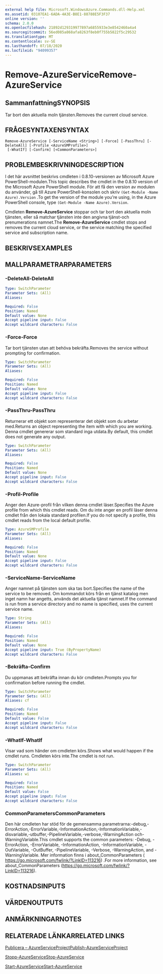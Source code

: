 ```yaml
---
external help file: Microsoft.WindowsAzure.Commands.dll-Help.xml
ms.assetid: 03107EA1-6ADA-4A3E-B8E1-88788E5F3F37
online version: ''
schema: 2.0.0
ms.openlocfilehash: 21892d129319977897a6855933e3e8542460a4a4
ms.sourcegitcommit: 56ed085a868afa8263f8eb0f755b5822f5c29532
ms.translationtype: MT
ms.contentlocale: sv-SE
ms.lasthandoff: 07/18/2020
ms.locfileid: "94099357"
---
```

# <span data-ttu-id="729f4-101">Remove-AzureService</span><span class="sxs-lookup"><span data-stu-id="729f4-101">Remove-AzureService</span></span>

## <span data-ttu-id="729f4-102">Sammanfattning</span><span class="sxs-lookup"><span data-stu-id="729f4-102">SYNOPSIS</span></span>
<span data-ttu-id="729f4-103">Tar bort den aktuella moln tjänsten.</span><span class="sxs-lookup"><span data-stu-id="729f4-103">Removes the current cloud service.</span></span>

## <span data-ttu-id="729f4-104">FRÅGESYNTAXEN</span><span class="sxs-lookup"><span data-stu-id="729f4-104">SYNTAX</span></span>

```
Remove-AzureService [-ServiceName <String>] [-Force] [-PassThru] [-DeleteAll] [-Profile <AzureSMProfile>]
 [-WhatIf] [-Confirm] [<CommonParameters>]
```

## <span data-ttu-id="729f4-105">PROBLEMBESKRIVNING</span><span class="sxs-lookup"><span data-stu-id="729f4-105">DESCRIPTION</span></span>
<span data-ttu-id="729f4-106">I det här avsnittet beskrivs cmdleten i 0.8.10-versionen av Microsoft Azure PowerShell-modulen.</span><span class="sxs-lookup"><span data-stu-id="729f4-106">This topic describes the cmdlet in the 0.8.10 version of the Microsoft Azure PowerShell module.</span></span>
<span data-ttu-id="729f4-107">För att få den version av modulen du använder, gå till Azure PowerShell-konsolen och skriv `(Get-Module -Name Azure).Version` .</span><span class="sxs-lookup"><span data-stu-id="729f4-107">To get the version of the module you're using, in the Azure PowerShell console, type `(Get-Module -Name Azure).Version`.</span></span>

<span data-ttu-id="729f4-108">Cmdleten **Remove-AzureService** stoppar och tar bort den aktuella moln tjänsten, eller så matchar tjänsten inte den angivna tjänst-och prenumerations namnet.</span><span class="sxs-lookup"><span data-stu-id="729f4-108">The **Remove-AzureService** cmdlet stops and removes the current cloud service, or the service matching the specified service and subscription name.</span></span>

## <span data-ttu-id="729f4-109">BESKRIVS</span><span class="sxs-lookup"><span data-stu-id="729f4-109">EXAMPLES</span></span>

## <span data-ttu-id="729f4-110">MALLPARAMETRAR</span><span class="sxs-lookup"><span data-stu-id="729f4-110">PARAMETERS</span></span>

### <span data-ttu-id="729f4-111">-DeleteAll</span><span class="sxs-lookup"><span data-stu-id="729f4-111">-DeleteAll</span></span>
```yaml
Type: SwitchParameter
Parameter Sets: (All)
Aliases: 

Required: False
Position: Named
Default value: None
Accept pipeline input: False
Accept wildcard characters: False
```

### <span data-ttu-id="729f4-112">-Force</span><span class="sxs-lookup"><span data-stu-id="729f4-112">-Force</span></span>
<span data-ttu-id="729f4-113">Tar bort tjänsten utan att behöva bekräfta.</span><span class="sxs-lookup"><span data-stu-id="729f4-113">Removes the service without prompting for confirmation.</span></span>

```yaml
Type: SwitchParameter
Parameter Sets: (All)
Aliases: 

Required: False
Position: Named
Default value: None
Accept pipeline input: False
Accept wildcard characters: False
```

### <span data-ttu-id="729f4-114">-PassThru</span><span class="sxs-lookup"><span data-stu-id="729f4-114">-PassThru</span></span>
<span data-ttu-id="729f4-115">Returnerar ett objekt som representerar det objekt som du arbetar med.</span><span class="sxs-lookup"><span data-stu-id="729f4-115">Returns an object representing the item with which you are working.</span></span>
<span data-ttu-id="729f4-116">Denna cmdlet genererar som standard inga utdata.</span><span class="sxs-lookup"><span data-stu-id="729f4-116">By default, this cmdlet does not generate any output.</span></span>

```yaml
Type: SwitchParameter
Parameter Sets: (All)
Aliases: 

Required: False
Position: Named
Default value: None
Accept pipeline input: False
Accept wildcard characters: False
```

### <span data-ttu-id="729f4-117">-Profil</span><span class="sxs-lookup"><span data-stu-id="729f4-117">-Profile</span></span>
<span data-ttu-id="729f4-118">Anger den Azure-profil från vilken denna cmdlet läser.</span><span class="sxs-lookup"><span data-stu-id="729f4-118">Specifies the Azure profile from which this cmdlet reads.</span></span>
<span data-ttu-id="729f4-119">Om du inte anger en profil läser denna cmdlet från den lokala standard profilen.</span><span class="sxs-lookup"><span data-stu-id="729f4-119">If you do not specify a profile, this cmdlet reads from the local default profile.</span></span>

```yaml
Type: AzureSMProfile
Parameter Sets: (All)
Aliases: 

Required: False
Position: Named
Default value: None
Accept pipeline input: False
Accept wildcard characters: False
```

### <span data-ttu-id="729f4-120">-ServiceName</span><span class="sxs-lookup"><span data-stu-id="729f4-120">-ServiceName</span></span>
<span data-ttu-id="729f4-121">Anger namnet på tjänsten som ska tas bort.</span><span class="sxs-lookup"><span data-stu-id="729f4-121">Specifies the name of the service to be removed.</span></span>
<span data-ttu-id="729f4-122">Om kommandot körs från en tjänst katalog men inget namn har angetts, används det aktuella tjänst namnet.</span><span class="sxs-lookup"><span data-stu-id="729f4-122">If the command is run from a service directory and no name is specified, uses the current service name.</span></span>

```yaml
Type: String
Parameter Sets: (All)
Aliases: 

Required: False
Position: Named
Default value: None
Accept pipeline input: True (ByPropertyName)
Accept wildcard characters: False
```

### <span data-ttu-id="729f4-123">-Bekräfta</span><span class="sxs-lookup"><span data-stu-id="729f4-123">-Confirm</span></span>
<span data-ttu-id="729f4-124">Du uppmanas att bekräfta innan du kör cmdleten.</span><span class="sxs-lookup"><span data-stu-id="729f4-124">Prompts you for confirmation before running the cmdlet.</span></span>

```yaml
Type: SwitchParameter
Parameter Sets: (All)
Aliases: cf

Required: False
Position: Named
Default value: False
Accept pipeline input: False
Accept wildcard characters: False
```

### <span data-ttu-id="729f4-125">-WhatIf</span><span class="sxs-lookup"><span data-stu-id="729f4-125">-WhatIf</span></span>
<span data-ttu-id="729f4-126">Visar vad som händer om cmdleten körs.</span><span class="sxs-lookup"><span data-stu-id="729f4-126">Shows what would happen if the cmdlet runs.</span></span>
<span data-ttu-id="729f4-127">Cmdleten körs inte.</span><span class="sxs-lookup"><span data-stu-id="729f4-127">The cmdlet is not run.</span></span>

```yaml
Type: SwitchParameter
Parameter Sets: (All)
Aliases: wi

Required: False
Position: Named
Default value: False
Accept pipeline input: False
Accept wildcard characters: False
```

### <span data-ttu-id="729f4-128">CommonParameters</span><span class="sxs-lookup"><span data-stu-id="729f4-128">CommonParameters</span></span>
<span data-ttu-id="729f4-129">Den här cmdleten har stöd för de gemensamma parametrarna:-debug,-ErrorAction,-ErrorVariable,-InformationAction,-InformationVariable,-disvariable,-utbuffer,-PipelineVariable,-verbose,-WarningAction och-WarningVariable.</span><span class="sxs-lookup"><span data-stu-id="729f4-129">This cmdlet supports the common parameters: -Debug, -ErrorAction, -ErrorVariable, -InformationAction, -InformationVariable, -OutVariable, -OutBuffer, -PipelineVariable, -Verbose, -WarningAction, and -WarningVariable.</span></span> <span data-ttu-id="729f4-130">Mer information finns i about_CommonParameters ( https://go.microsoft.com/fwlink/?LinkID=113216) .</span><span class="sxs-lookup"><span data-stu-id="729f4-130">For more information, see about_CommonParameters (https://go.microsoft.com/fwlink/?LinkID=113216).</span></span>

## <span data-ttu-id="729f4-131">KOSTNADS</span><span class="sxs-lookup"><span data-stu-id="729f4-131">INPUTS</span></span>

## <span data-ttu-id="729f4-132">VÄRDEN</span><span class="sxs-lookup"><span data-stu-id="729f4-132">OUTPUTS</span></span>

## <span data-ttu-id="729f4-133">ANMÄRKNINGAR</span><span class="sxs-lookup"><span data-stu-id="729f4-133">NOTES</span></span>

## <span data-ttu-id="729f4-134">RELATERADE LÄNKAR</span><span class="sxs-lookup"><span data-stu-id="729f4-134">RELATED LINKS</span></span>

[<span data-ttu-id="729f4-135">Publicera – AzureServiceProject</span><span class="sxs-lookup"><span data-stu-id="729f4-135">Publish-AzureServiceProject</span></span>](./Publish-AzureServiceProject.md)

[<span data-ttu-id="729f4-136">Stopp-AzureService</span><span class="sxs-lookup"><span data-stu-id="729f4-136">Stop-AzureService</span></span>](./Stop-AzureService.md)

[<span data-ttu-id="729f4-137">Start-AzureService</span><span class="sxs-lookup"><span data-stu-id="729f4-137">Start-AzureService</span></span>](./Start-AzureService.md)


